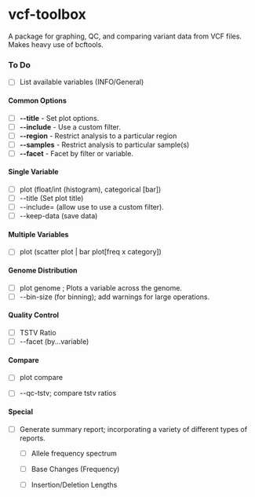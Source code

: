 vcf-toolbox
===========

A package for graphing, QC, and comparing variant data from VCF files. Makes heavy use of bcftools.

### To Do

- [ ] List available variables (INFO/General)

#### Common Options

- [ ] __--title__ - Set plot options.
- [ ] __--include__ - Use a custom filter.
- [ ] __--region__ - Restrict analysis to a particular region
- [ ] __--samples__ - Restrict analysis to particular sample(s)
- [ ] __--facet__ - Facet by filter or variable.

#### Single Variable

- [ ] plot <x> (float/int (histogram), categorical [bar])
- [ ] --title (Set plot title)
- [ ] --include= (allow use to use a custom filter).
- [ ] --keep-data (save data)

#### Multiple Variables

- [ ] plot <x> <y> (scatter plot | bar plot[freq x category])

#### Genome Distribution

- [ ] plot genome <y> ; Plots a variable across the genome.
- [ ] --bin-size (for binning); add warnings for large operations.

#### Quality Control

- [ ] TSTV Ratio
- [ ] --facet (by...variable)

#### Compare

- [ ] plot compare
- [ ] --qc-tstv; compare tstv ratios


#### Special

- [ ] Generate summary report; incorporating a variety of different types of reports.
	- [ ] Allele frequency spectrum
	- [ ] Base Changes (Frequency)
	- [ ] Insertion/Deletion Lengths
	
